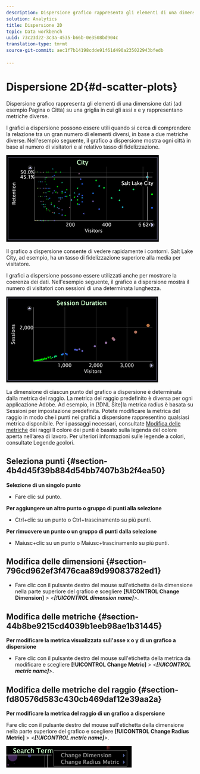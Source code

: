 ```yaml
---
description: Dispersione grafico rappresenta gli elementi di una dimensione dati (ad esempio Pagina o Città) su una griglia in cui gli assi x e y rappresentano metriche diverse.
solution: Analytics
title: Dispersione 2D
topic: Data workbench
uuid: 73c23d22-3c3a-4535-b66b-0e3508bd904c
translation-type: tm+mt
source-git-commit: aec1f7b14198cdde91f61d490a235022943bfedb

---
```



# Dispersione 2D{#d-scatter-plots}

Dispersione grafico rappresenta gli elementi di una dimensione dati (ad esempio Pagina o Città) su una griglia in cui gli assi x e y rappresentano metriche diverse.

I grafici a dispersione possono essere utili quando si cerca di comprendere la relazione tra un gran numero di elementi diversi, in base a due metriche diverse. Nell&#39;esempio seguente, il grafico a dispersione mostra ogni città in base al numero di visitatori e al relativo tasso di fidelizzazione.

![](assets/vis_ScatterPlot_City.png)

Il grafico a dispersione consente di vedere rapidamente i contorni. Salt Lake City, ad esempio, ha un tasso di fidelizzazione superiore alla media per visitatore.

I grafici a dispersione possono essere utilizzati anche per mostrare la coerenza dei dati. Nell&#39;esempio seguente, il grafico a dispersione mostra il numero di visitatori con sessioni di una determinata lunghezza.

![](assets/vis_ScatterPlot_SessionDuration.png)

La dimensione di ciascun punto del grafico a dispersione è determinata dalla metrica del raggio. La metrica del raggio predefinito è diversa per ogni applicazione Adobe. Ad esempio, in [!DNL Site]la metrica radius è basata su Sessioni per impostazione predefinita. Potete modificare la metrica del raggio in modo che i punti nei grafici a dispersione rappresentino qualsiasi metrica disponibile. Per i passaggi necessari, consultate [Modifica delle metriche](../../../home/c-get-started/c-analysis-vis/c-scat-plots.md#section-fd80576d583c430cb469daf12e39aa2a) dei raggi Il colore dei punti è basato sulla legenda del colore aperta nell’area di lavoro. Per ulteriori informazioni sulle legende a colori, consultate Legende [a](../../../home/c-get-started/c-analysis-vis/c-legends/c-color-leg.md#concept-f84d51dc0d6547f981d0642fc2d01358)colori.

## Seleziona punti {#section-4b4d45f39b884d54bb7407b3b2f4ea50}

**Selezione di un singolo punto**

* Fare clic sul punto.

**Per aggiungere un altro punto o gruppo di punti alla selezione**

* Ctrl+clic su un punto o Ctrl+trascinamento su più punti.

**Per rimuovere un punto o un gruppo di punti dalla selezione**

* Maiusc+clic su un punto o Maiusc+trascinamento su più punti.

## Modifica delle dimensioni {#section-796cd962ef3f476caa89d99083782ed1}

* Fare clic con il pulsante destro del mouse sull&#39;etichetta della dimensione nella parte superiore del grafico e scegliere **[!UICONTROL Change Dimension]** > *&lt;**[!UICONTROL dimension name]**>*.

## Modifica delle metriche {#section-44b8be9215cd4039b1eeb98ae1b31445}

**Per modificare la metrica visualizzata sull&#39;asse x o y di un grafico a dispersione**

* Fare clic con il pulsante destro del mouse sull&#39;etichetta della metrica da modificare e scegliere **[!UICONTROL Change Metric]** > *&lt;**[!UICONTROL metric name]**>*.

## Modifica delle metriche del raggio {#section-fd80576d583c430cb469daf12e39aa2a}

**Per modificare la metrica del raggio di un grafico a dispersione**

Fare clic con il pulsante destro del mouse sull&#39;etichetta della dimensione nella parte superiore del grafico e scegliere **[!UICONTROL Change Radius Metric]** > *&lt;**[!UICONTROL metric name]**>*.

![](assets/mnu_ScatterPlot_Change.png)

